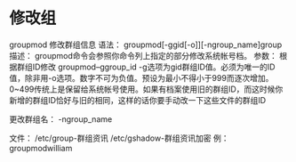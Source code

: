 # 修改组
groupmod
修改群组信息
语法：
groupmod[-ggid[-o]][-ngroup_name]group
描述：
	groupmod命令会参照你命令列上指定的部分修改系统帐号档。
参数：
根据群组ID修改
groupmod–ggroup_id
-g选项为gid群组ID值。必须为唯一的ID值，除非用-o选项。数字不可为负值。预设为最小不得小于999而逐次增加。0~499传统上是保留给系统帐号使用。如果有档案使用旧的群组ID，而这时候你新增的群组ID恰好与旧的相同，这样的话你要手动改一下这些文件的群组ID

更改群组名：
-ngroup_name

文件：
/etc/group-群组资讯
/etc/gshadow-群组资讯加密
例：
groupmodwilliam

